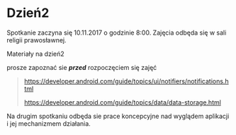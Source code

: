 # Dzień2

Spotkanie zaczyna się 10.11.2017 o godzinie 8:00. Zajęcia odbęda się w sali religii prawosławnej.

Materiały na dzień2

prosze zapoznać sie ***przed*** rozpoczęciem się zajęć

> https://developer.android.com/guide/topics/ui/notifiers/notifications.html
>
> https://developer.android.com/guide/topics/data/data-storage.html

Na drugim spotkaniu odbęda sie prace koncepcyjne nad wyglądem aplikacji i jej mechanizmem działania.
